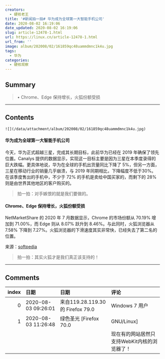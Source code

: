 ```yaml
---
creators:
  - 硬核老王
title: '#新闻拍一拍# 华为成为全球第一大智能手机公司'
date: 2020-08-02 16:19:06
date_updated: 2020-08-02 16:19:06
slug: article-12478-1.html
url: https://linux.cn/article-12478-1.html
url_from: ''
image: album/202008/02/161859qc48uammdmnc1k4u.jpg
tags:
  - 华为
categories:
  - 硬核观察
---
```


## Summary

> • Chrome、Edge 保持增长，火狐份额受损

***

<!-- more -->

## Contents

`![](/data/attachment/album/202008/02/161859qc48uammdmnc1k4u.jpg)`

#### 华为成为全球第一大智能手机公司

今天，华为正式超越三星，完成其长期目标，此前华为已经在 2019 年确保了领先位置。Canalys 提供的数据显示，实现这一目标主要是因为三星在本季度录得的巨大跌幅。更具体地说，华为在全球的手机出货量同比下降了 5%，但另一方面，三星在移动行业的销量几乎崩溃，与 2019 年同期相比，下降幅度不低于30%。在该季度售出的手机中，不少于 72% 的手机是卖给中国买家的，而剩下的 28% 则是由世界其他地区的客户购买的。

> 
> 拍一拍：对手嫉恨的就是我们要做的。
> 
> 
> 

#### Chrome、Edge 保持增长，火狐份额受损

NetMarketShare 的 2020 年 7 月数据显示，Chrome 的市场份额从 70.19% 增加到 71.00%，而 Edge 则从 8.07% 跃升到 8.46%。与此同时，火狐浏览器从 7.58% 下降到 7.27%。火狐浏览器的下滑速度其实非常快，已经失去了第二名的位置。

来源：[softpedia](https://news.softpedia.com/news/google-chrome-microsoft-edge-keep-growing-firefox-is-the-main-victim-530701.shtml)

> 
> 拍一拍：其实火狐才是我们真正该支持的！
> 
> 
>

***

## Comments

|   index | 日期                | 日期                                            | 评论                                                            |
|--------:|:--------------------|:------------------------------------------------|:----------------------------------------------------------------|
|       0 | 2020-08-03 09:26:01 | 来自119.28.119.30的 Firefox 79.0|Windows 7 用户 | 对，火狐才是最应该支持的                     |
|       1 | 2020-08-03 11:26:48 | 绿色圣光 [Firefox 70.0|GNU/Linux]               | 火狐多好用啊！<br />                         |
|         |                     |                                                 | 现在有的网站居然只支持WebKit内核的浏览器了！                    |
